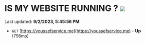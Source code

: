 # IS MY WEBSITE RUNNING ? [![](https://img.shields.io/static/v1?label=Sponsor&message=%E2%9D%A4&logo=GitHub&color=%23fe8e86)](https://github.com/sponsors/<username>)

Last updated: **9/2/2023, 5:45:56 PM**

- `GET` [https://youssefservice.me](https://youssefservice.me) - **Up** (798ms)
